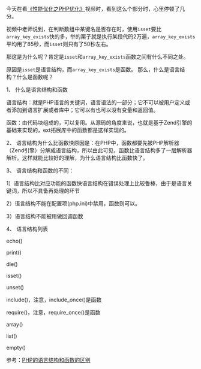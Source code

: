 今天在看[《性能优化之PHP优化》](https://www.imooc.com/video/4176)视频时，看到这么个部分时，心里停顿了几分。

视频中老师说到，在判断数组中某键名是否存在时，使用`isset`要比`array_key_exists`快的多，举的栗子就是执行某段代码2万遍，`array_key_exists`平均用了85秒，而`isset`则只有了50秒左右。

那这是为什么呢？肯定是`isset`和`array_key_exists`函数之间有什么不同之处。

原因是`isset`是语言结构，而`array_key_exists`是函数。
那么，什么是语言结构？什么是函数呢？

1、  什么是语言结构和函数 

语言结构：就是PHP语言的关键词，语言语法的一部分；它不可以被用户定义或者添加到语言扩展或者库中；它可以有也可以没有变量和返回值。

函数：由代码块组成的，可以复用。从源码的角度来说，也就是基于Zend引擎的基础来实现的，ext拓展库中的函数都是这样实现的。 

2、  语言结构为什么比函数快原因是：在PHP中，函数都要先被PHP解析器（Zend引擎）分解成语言结构，所以由此可见，函数比语言结构多了一层解析器解析。这样就能比较好的理解，为什么语言结构比函数快了。 

3、  语言结构和函数的不同：

1）语言结构比对应功能的函数快语言结构在错误处理上比较鲁棒，由于是语言关键词，所以不具备再处理的环节

2）语言结构不能在配置项(php.ini)中禁用，函数则可以。

3）语言结构不能被用做回调函数 

4、  语言结构列表 

echo()

print()

die()

isset()

unset()

include()，注意，include_once()是函数

require()，注意，require_once()是函数

array()

list()

empty()

参考：[PHP的语言结构和函数的区别](https://blog.csdn.net/amao1/article/details/49272029)